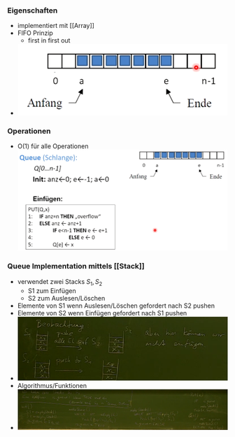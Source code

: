 ### Eigenschaften
+ implementiert mit [[Array]]
+ FIFO Prinzip
	+ first in first out
+ ![](../../../../z_images/Pasted%20image%2020221016134107.png)

### Operationen
+ O(1) für alle Operationen 
![](../../../../z_images/Pasted%20image%2020221016134201.png)

### Queue Implementation mittels [[Stack]]
+ verwendet zwei Stacks $S_1, S_2$
	+ S1 zum Einfügen
	+ S2 zum Auslesen/Löschen
+ Elemente von S1 wenn Auslesen/Löschen gefordert nach S2 pushen
+ Elemente von S2 wenn Einfügen gefordert nach S1 pushen
+ ![](../../../../z_images/Pasted%20image%2020221016142927.png)
+ Algorithmus/Funktionen
+ ![](../../../../z_images/Pasted%20image%2020221016221724.png)
